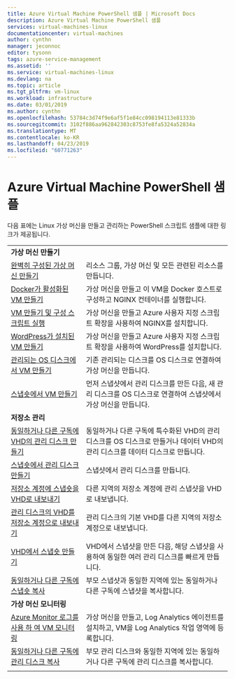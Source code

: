 ```yaml
---
title: Azure Virtual Machine PowerShell 샘플 | Microsoft Docs
description: Azure Virtual Machine PowerShell 샘플
services: virtual-machines-linux
documentationcenter: virtual-machines
author: cynthn
manager: jeconnoc
editor: tysonn
tags: azure-service-management
ms.assetid: ''
ms.service: virtual-machines-linux
ms.devlang: na
ms.topic: article
ms.tgt_pltfrm: vm-linux
ms.workload: infrastructure
ms.date: 03/01/2019
ms.author: cynthn
ms.openlocfilehash: 53784c3d74f9e6af5f1e84cc098194113e81333b
ms.sourcegitcommit: 3102f886aa962842303c8753fe8fa5324a52834a
ms.translationtype: MT
ms.contentlocale: ko-KR
ms.lasthandoff: 04/23/2019
ms.locfileid: "60771263"
---
```

# <a name="azure-virtual-machine-powershell-samples"></a>Azure Virtual Machine PowerShell 샘플

다음 표에는 Linux 가상 머신을 만들고 관리하는 PowerShell 스크립트 샘플에 대한 링크가 제공됩니다.

| | |
|---|---|
|**가상 머신 만들기**||
| [완벽히 구성된 가상 머신 만들기](./../scripts/virtual-machines-linux-powershell-sample-create-vm.md?toc=%2fazure%2fvirtual-machines%2flinux%2ftoc.json) | 리소스 그룹, 가상 머신 및 모든 관련된 리소스를 만듭니다.|
| [Docker가 활성화된 VM 만들기](./../scripts/virtual-machines-linux-powershell-sample-create-docker-host.md?toc=%2fazure%2fvirtual-machines%2flinux%2ftoc.json) | 가상 머신을 만들고 이 VM을 Docker 호스트로 구성하고 NGINX 컨테이너를 실행합니다. |
| [VM 만들기 및 구성 스크립트 실행](./../scripts/virtual-machines-linux-powershell-sample-create-vm-nginx.md?toc=%2fazure%2fvirtual-machines%2flinux%2ftoc.json) | 가상 머신을 만들고 Azure 사용자 지정 스크립트 확장을 사용하여 NGINX를 설치합니다. |
| [WordPress가 설치된 VM 만들기](./../scripts/virtual-machines-linux-powershell-sample-create-vm-wordpress.md?toc=%2fazure%2fvirtual-machines%2flinux%2ftoc.json) | 가상 머신을 만들고 Azure 사용자 지정 스크립트 확장을 사용하여 WordPress를 설치합니다. |
| [관리되는 OS 디스크에서 VM 만들기](./../scripts/virtual-machines-linux-powershell-sample-create-vm-from-managed-os-disks.md?toc=%2fazure%2fvirtual-machines%2flinux%2ftoc.json) | 기존 관리되는 디스크를 OS 디스크로 연결하여 가상 머신을 만듭니다. |
| [스냅숏에서 VM 만들기](./../scripts/virtual-machines-linux-powershell-sample-create-vm-from-snapshot.md?toc=%2fazure%2fvirtual-machines%2flinux%2ftoc.json) | 먼저 스냅샷에서 관리 디스크를 만든 다음, 새 관리 디스크를 OS 디스크로 연결하여 스냅샷에서 가상 머신을 만듭니다. |
|**저장소 관리**||
| [동일하거나 다른 구독에 VHD의 관리 디스크 만들기](../scripts/virtual-machines-linux-powershell-sample-create-managed-disk-from-vhd.md?toc=%2fazure%2fvirtual-machines%2flinux%2ftoc.json) | 동일하거나 다른 구독에 특수화된 VHD의 관리 디스크를 OS 디스크로 만들거나 데이터 VHD의 관리 디스크를 데이터 디스크로 만듭니다.  |
| [스냅숏에서 관리 디스크 만들기](../scripts/virtual-machines-linux-powershell-sample-create-managed-disk-from-snapshot.md?toc=%2fazure%2fvirtual-machines%2flinux%2ftoc.json) | 스냅샷에서 관리 디스크를 만듭니다. |
| [저장소 계정에 스냅숏을 VHD로 내보내기](../scripts/virtual-machines-linux-powershell-sample-copy-snapshot-to-storage-account.md?toc=%2fazure%2fvirtual-machines%2flinux%2ftoc.json) | 다른 지역의 저장소 계정에 관리 스냅샷을 VHD로 내보냅니다. |
| [관리 디스크의 VHD를 저장소 계정으로 내보내기](../scripts/virtual-machines-linux-powershell-sample-copy-managed-disks-vhd.md?toc=%2fazure%2fvirtual-machines%2flinux%2ftoc.json) | 관리 디스크의 기본 VHD를 다른 지역의 저장소 계정으로 내보냅니다. |
| [VHD에서 스냅숏 만들기](../scripts/virtual-machines-linux-powershell-sample-create-snapshot-from-vhd.md?toc=%2fazure%2fvirtual-machines%2flinux%2ftoc.json) | VHD에서 스냅샷을 만든 다음, 해당 스냅샷을 사용하여 동일한 여러 관리 디스크를 빠르게 만듭니다.  |
| [동일하거나 다른 구독에 스냅숏 복사](../scripts/virtual-machines-linux-powershell-sample-copy-snapshot-to-same-or-different-subscription.md?toc=%2fazure%2fvirtual-machines%2flinux%2ftoc.json) | 부모 스냅샷과 동일한 지역에 있는 동일하거나 다른 구독에 스냅샷을 복사합니다. |
|**가상 머신 모니터링**||
| [Azure Monitor 로그를 사용 하 여 VM 모니터링](./../scripts/virtual-machines-linux-powershell-sample-create-vm-oms.md?toc=%2fazure%2fvirtual-machines%2flinux%2ftoc.json) | 가상 머신을 만들고, Log Analytics 에이전트를 설치하고, VM을 Log Analytics 작업 영역에 등록합니다.  |
| [동일하거나 다른 구독에 관리 디스크 복사](../scripts/virtual-machines-linux-powershell-sample-copy-managed-disks-to-same-or-different-subscription.md?toc=%2fazure%2fvirtual-machines%2flinux%2ftoc.json) | 부모 관리 디스크와 동일한 지역에 있는 동일하거나 다른 구독에 관리 디스크를 복사합니다.
| | |
